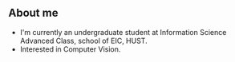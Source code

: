 ## About me
- I'm currently an undergraduate student at Information Science Advanced Class, school of EIC, HUST. 
- Interested in Computer Vision.
